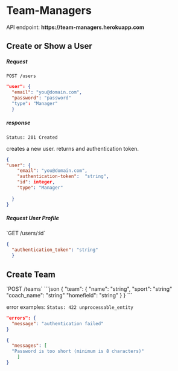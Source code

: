 <h1>Team-Managers</h1>

<p>API endpoint: <strong>https://team-managers.herokuapp.com</strong></p>

<h2>Create or Show a User</h2>

<h5>Request</h5>

`POST /users`

```json
"user": {
  "email": "you@domain.com",
  "password": "password"
  "type": "Manager"
  }
```
<h5>response</h5>

`Status: 201 Created`

creates a new user. returns and authentication token.
```json
{
"user": {
    "email": "you@domain.com",
    "authentication-token":  "string",
    "id": integer,
    "type": "Manager"
    
  }
}
```

<h5> Request User Profile </h5>
`GET /users/:id`

```json
{
  "authentication_token": "string"
  }
```
<h2> Create Team </h2>
`POST /teams`
```json
{
"team": {
  "name": "string",
  "sport": "string"
  "coach_name": "string"
  "homefield": "string"
  }
}
```

error examples:
`Status: 422 unprocessable_entity`

```json
"errors": {
  "message": "authentication failed"
}

{
  "messages": [
  "Password is too short (minimum is 8 characters)"
    ]
}
